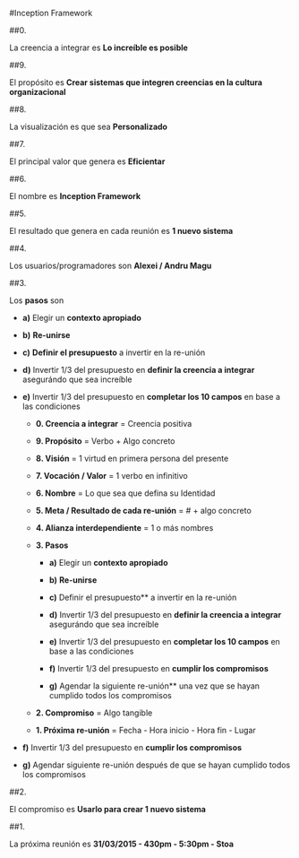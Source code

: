 #Inception Framework

##0. 

La creencia a integrar es **Lo increíble es posible**

##9. 

El propósito es **Crear sistemas que integren creencias en la cultura organizacional**
  
##8. 

La visualización es que sea **Personalizado**
  
##7. 

El principal valor que genera es **Eficientar**

##6. 

El nombre es **Inception Framework**
  
##5. 

El resultado que genera en cada reunión es **1 nuevo sistema**
  
##4. 

Los usuarios/programadores son **Alexei / Andru Magu**
  
##3. 

Los **pasos** son	

- **a)** Elegir un **contexto apropiado**

- **b)** **Re-unirse**

- **c)** **Definir el presupuesto** a invertir en la re-unión

- **d)** Invertir 1/3 del presupuesto en **definir la creencia a integrar** asegurándo que sea increíble
  
- **e)** Invertir 1/3 del presupuesto en **completar los 10 campos** en base a las condiciones
  
  - **0. Creencia a integrar** = Creencia positiva
  
  - **9. Propósito** = Verbo + Algo concreto
  
  - **8. Visión** = 1 virtud en primera persona del presente

  - **7. Vocación / Valor** = 1 verbo en infinitivo
  
  - **6. Nombre** = Lo que sea que defina su Identidad
  
  - **5. Meta / Resultado de cada re-unión** = # + algo concreto
  
  - **4. Alianza interdependiente** = 1 o más nombres
  
  - **3. Pasos**
  
    - **a)** Elegir un **contexto apropiado**
    
    - **b)** **Re-unirse**
    
    - **c)** Definir el presupuesto** a invertir en la re-unión
    
    - **d)** Invertir 1/3 del presupuesto en **definir la creencia a integrar** asegurándo que sea increíble
    
    - **e)** Invertir 1/3 del presupuesto en **completar los 10 campos** en base a las condiciones
    
    - **f)** Invertir 1/3 del presupuesto en **cumplir los compromisos**
     
    - **g)** Agendar la siguiente re-unión** una vez que se hayan cumplido todos los compromisos
    
  
  - **2. Compromiso** = Algo tangible
  
  - **1. Próxima re-unión** = Fecha - Hora inicio - Hora fin - Lugar

- **f)** Invertir 1/3 del presupuesto en **cumplir los compromisos**

- **g)** Agendar siguiente re-unión después de que se hayan cumplido todos los compromisos

##2. 

El compromiso es **Usarlo para crear 1 nuevo sistema**

##1.

La próxima reunión es **31/03/2015 - 430pm - 5:30pm - Stoa**
